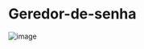 # Geredor-de-senha


![image](https://user-images.githubusercontent.com/110045968/185537872-4c831b6a-943c-4716-a971-d0efcd7049e7.png)
